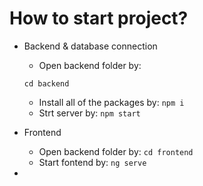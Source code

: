 # How to start project?
* Backend & database connection
  - Open backend folder by: 
  ```console
  cd backend
  ```
  - Install all of the packages by: `npm i`
  - Strt server by: `npm start`
  
* Frontend 
  - Open backend folder by: `cd frontend`
  - Start fontend by: `ng serve`
  
*
